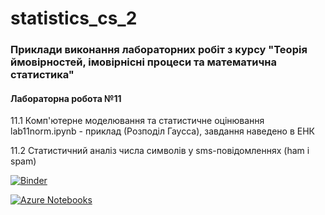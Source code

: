 # statistics_cs_2

### Приклади виконання лабораторних робіт з курсу "Теорія ймовірностей, імовірнісні процеси та математична статистика"


#### Лабораторна робота №11

11.1 Комп'ютерне моделювання та статистичне оцінювання  
lab11norm.ipynb - приклад (Розподіл Гаусса), завдання наведено в ЕНК  

11.2 Статистичний аналіз числа символів у sms-повідомленнях (ham і spam)


[![Binder](https://mybinder.org/badge_logo.svg)](https://mybinder.org/v2/gh/pypelix/statistics_cs_2/master) 

[![Azure Notebooks](https://notebooks.azure.com/launch.svg)](https://notebooks.azure.com/m-fryz/projects/statistics-cs-2)
